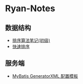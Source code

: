 # Ryan-Notes

## 数据结构
- [排序算法笔记(初级)]( https://github.com/MarsCircle/Ryan-Notes/blob/master/%E6%8E%92%E5%BA%8F%E7%AE%97%E6%B3%95.md)
- [快速排序](https://github.com/MarsCircle/Ryan-Notes/blob/master/%E5%BF%AB%E9%80%9F%E6%8E%92%E5%BA%8F.md)
## 服务端
- [MyBatis GeneratorXML 配置模板](https://github.com/MarsCircle/Ryan-Notes/blob/master/MyBatis%20GeneratorXML%20%E9%85%8D%E7%BD%AE%E6%A8%A1%E6%9D%BF.md)

